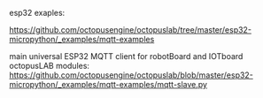 esp32 exaples:

https://github.com/octopusengine/octopuslab/tree/master/esp32-micropython/_examples/mqtt-examples

main universal ESP32 MQTT client
for robotBoard and IOTboard octopusLAB modules:
https://github.com/octopusengine/octopuslab/blob/master/esp32-micropython/_examples/mqtt-examples/mqtt-slave.py
